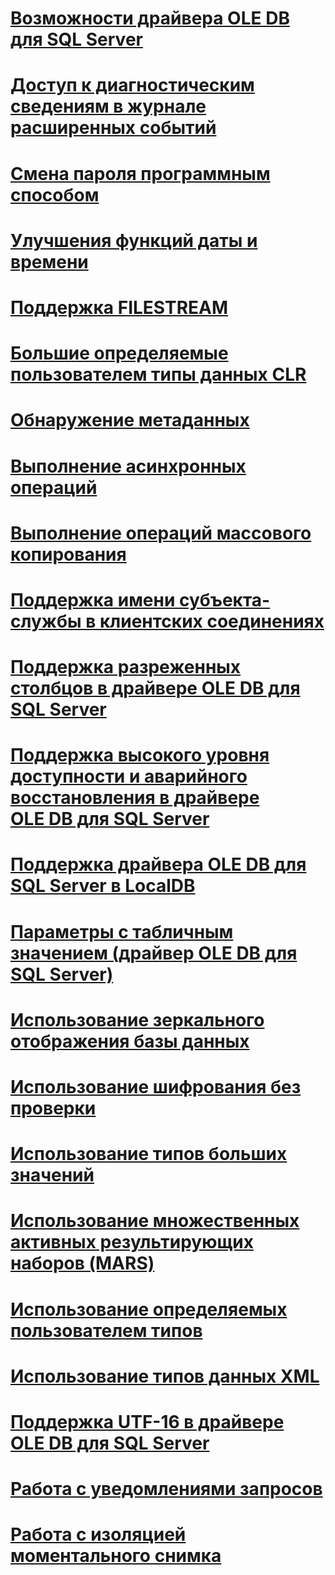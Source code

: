 # [Возможности драйвера OLE DB для SQL Server](oledb-driver-for-sql-server-features.md)

# [Доступ к диагностическим сведениям в журнале расширенных событий](accessing-diagnostic-information-in-the-extended-events-log.md)
# [Смена пароля программным способом](changing-passwords-programmatically.md)
# [Улучшения функций даты и времени](date-and-time-improvements.md)
# [Поддержка FILESTREAM](filestream-support.md)
# [Большие определяемые пользователем типы данных CLR](large-clr-user-defined-types.md)
# [Обнаружение метаданных](metadata-discovery.md)
# [Выполнение асинхронных операций](performing-asynchronous-operations.md)
# [Выполнение операций массового копирования](performing-bulk-copy-operations.md)
# [Поддержка имени субъекта-службы в клиентских соединениях](service-principal-name-spn-support-in-client-connections.md)
# [Поддержка разреженных столбцов в драйвере OLE DB для SQL Server](sparse-columns-support-in-oledb-driver-for-sql-server.md)
# [Поддержка высокого уровня доступности и аварийного восстановления в драйвере OLE DB для SQL Server](oledb-driver-for-sql-server-support-for-high-availability-disaster-recovery.md)
# [Поддержка драйвера OLE DB для SQL Server в LocalDB](oledb-driver-for-sql-server-support-for-localdb.md)
# [Параметры с табличным значением (драйвер OLE DB для SQL Server)](table-valued-parameters-oledb-driver-for-sql-server.md)
# [Использование зеркального отображения базы данных](using-database-mirroring.md)
# [Использование шифрования без проверки](using-encryption-without-validation.md)
# [Использование типов больших значений](using-large-value-types.md)
# [Использование множественных активных результирующих наборов (MARS)](using-multiple-active-result-sets-mars.md)
# [Использование определяемых пользователем типов](using-user-defined-types.md)
# [Использование типов данных XML](using-xml-data-types.md)
# [Поддержка UTF-16 в драйвере OLE DB для SQL Server](utf-16-support-in-oledb-driver-for-sql-server.md)
# [Работа с уведомлениями запросов](working-with-query-notifications.md)
# [Работа с изоляцией моментального снимка](working-with-snapshot-isolation.md)
